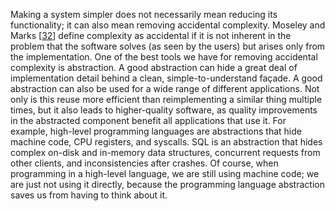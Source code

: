 
Making a system simpler does not necessarily mean reducing its functionality; it can also mean
removing accidental complexity. Moseley and Marks
[[32](ch01.html#MoseleyHo10rPt5)] define complexity as accidental if
it is not inherent in the problem that the software solves (as seen by the users) but arises only
from the implementation. 
One of the best tools we have for removing accidental complexity is abstraction. A good
abstraction can hide a great deal of implementation detail behind a clean, simple-to-understand
façade. A good abstraction can also be used for a wide range of different applications. Not only is
this reuse more efficient than reimplementing a similar thing multiple times, but it also leads to
higher-quality software, as quality improvements in the abstracted component benefit all
applications that use it. 
For example, high-level programming languages are abstractions that hide machine code, CPU registers,
and syscalls. SQL is an abstraction that hides complex on-disk and in-memory data structures,
concurrent requests from other clients, and inconsistencies after crashes. Of course, when
programming in a high-level language, we are still using machine code; we are just not using it
directly, because the programming language abstraction saves us from having to think about it.